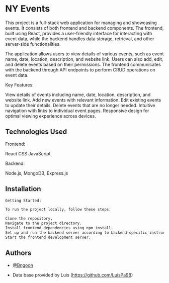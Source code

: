 # NY Events

This project is a full-stack web application for managing and showcasing events. It consists of both frontend and backend components. The frontend, built using React, provides a user-friendly interface for interacting with event data, while the backend handles data storage, retrieval, and other server-side functionalities.

The application allows users to view details of various events, such as event name, date, location, description, and website link. Users can also add, edit, and delete events based on their permissions. The frontend communicates with the backend through API endpoints to perform CRUD operations on event data.

Key Features:

View details of events including name, date, location, description, and website link.
Add new events with relevant information.
Edit existing events to update their details.
Delete events that are no longer needed.
Intuitive navigation with links to individual event pages.
Responsive design for optimal viewing experience across devices.

## Technologies Used

Frontend:

React
CSS
JavaScript

Backend:

Node.js, MongoDB, Express.js

## Installation

```bash
Getting Started:

To run the project locally, follow these steps:

Clone the repository.
Navigate to the project directory.
Install frontend dependencies using npm install.
Set up and run the backend server according to backend-specific instructions.
Start the frontend development server.

```

## Authors

- [@Bngoon](https://github.com/bngoon)

- Data base provided by Luis (https://github.com/LuisPa98)
